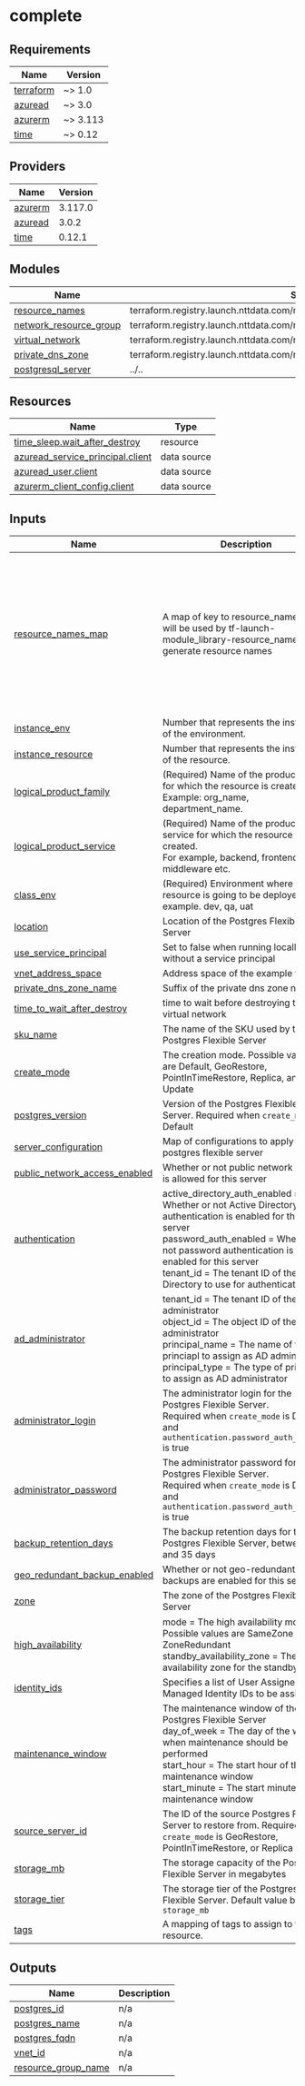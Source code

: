 # complete

<!-- BEGINNING OF PRE-COMMIT-TERRAFORM DOCS HOOK -->
## Requirements

| Name | Version |
|------|---------|
| <a name="requirement_terraform"></a> [terraform](#requirement\_terraform) | ~> 1.0 |
| <a name="requirement_azuread"></a> [azuread](#requirement\_azuread) | ~> 3.0 |
| <a name="requirement_azurerm"></a> [azurerm](#requirement\_azurerm) | ~> 3.113 |
| <a name="requirement_time"></a> [time](#requirement\_time) | ~> 0.12 |

## Providers

| Name | Version |
|------|---------|
| <a name="provider_azurerm"></a> [azurerm](#provider\_azurerm) | 3.117.0 |
| <a name="provider_azuread"></a> [azuread](#provider\_azuread) | 3.0.2 |
| <a name="provider_time"></a> [time](#provider\_time) | 0.12.1 |

## Modules

| Name | Source | Version |
|------|--------|---------|
| <a name="module_resource_names"></a> [resource\_names](#module\_resource\_names) | terraform.registry.launch.nttdata.com/module_library/resource_name/launch | ~> 2.0 |
| <a name="module_network_resource_group"></a> [network\_resource\_group](#module\_network\_resource\_group) | terraform.registry.launch.nttdata.com/module_primitive/resource_group/azurerm | ~> 1.0 |
| <a name="module_virtual_network"></a> [virtual\_network](#module\_virtual\_network) | terraform.registry.launch.nttdata.com/module_primitive/virtual_network/azurerm | ~> 3.0 |
| <a name="module_private_dns_zone"></a> [private\_dns\_zone](#module\_private\_dns\_zone) | terraform.registry.launch.nttdata.com/module_primitive/private_dns_zone/azurerm | ~> 1.0 |
| <a name="module_postgresql_server"></a> [postgresql\_server](#module\_postgresql\_server) | ../.. | n/a |

## Resources

| Name | Type |
|------|------|
| [time_sleep.wait_after_destroy](https://registry.terraform.io/providers/hashicorp/time/latest/docs/resources/sleep) | resource |
| [azuread_service_principal.client](https://registry.terraform.io/providers/hashicorp/azuread/latest/docs/data-sources/service_principal) | data source |
| [azuread_user.client](https://registry.terraform.io/providers/hashicorp/azuread/latest/docs/data-sources/user) | data source |
| [azurerm_client_config.client](https://registry.terraform.io/providers/hashicorp/azurerm/latest/docs/data-sources/client_config) | data source |

## Inputs

| Name | Description | Type | Default | Required |
|------|-------------|------|---------|:--------:|
| <a name="input_resource_names_map"></a> [resource\_names\_map](#input\_resource\_names\_map) | A map of key to resource\_name that will be used by tf-launch-module\_library-resource\_name to generate resource names | <pre>map(object({<br>    name       = string<br>    max_length = optional(number, 60)<br>  }))</pre> | <pre>{<br>  "postgresql_server": {<br>    "max_length": 60,<br>    "name": "psql"<br>  },<br>  "resource_group": {<br>    "max_length": 60,<br>    "name": "rg"<br>  },<br>  "virtual_network": {<br>    "max_length": 60,<br>    "name": "vnet"<br>  }<br>}</pre> | no |
| <a name="input_instance_env"></a> [instance\_env](#input\_instance\_env) | Number that represents the instance of the environment. | `number` | `0` | no |
| <a name="input_instance_resource"></a> [instance\_resource](#input\_instance\_resource) | Number that represents the instance of the resource. | `number` | `0` | no |
| <a name="input_logical_product_family"></a> [logical\_product\_family](#input\_logical\_product\_family) | (Required) Name of the product family for which the resource is created.<br>    Example: org\_name, department\_name. | `string` | `"launch"` | no |
| <a name="input_logical_product_service"></a> [logical\_product\_service](#input\_logical\_product\_service) | (Required) Name of the product service for which the resource is created.<br>    For example, backend, frontend, middleware etc. | `string` | `"database"` | no |
| <a name="input_class_env"></a> [class\_env](#input\_class\_env) | (Required) Environment where resource is going to be deployed. For example. dev, qa, uat | `string` | `"dev"` | no |
| <a name="input_location"></a> [location](#input\_location) | Location of the Postgres Flexible Server | `string` | `"eastus"` | no |
| <a name="input_use_service_principal"></a> [use\_service\_principal](#input\_use\_service\_principal) | Set to false when running locally without a service principal | `bool` | `true` | no |
| <a name="input_vnet_address_space"></a> [vnet\_address\_space](#input\_vnet\_address\_space) | Address space of the example vnet | `string` | `"10.0.200.0/24"` | no |
| <a name="input_private_dns_zone_name"></a> [private\_dns\_zone\_name](#input\_private\_dns\_zone\_name) | Suffix of the private dns zone name | `string` | `"launchdso.postgres.database.azure.com"` | no |
| <a name="input_time_to_wait_after_destroy"></a> [time\_to\_wait\_after\_destroy](#input\_time\_to\_wait\_after\_destroy) | time to wait before destroying the virtual network | `string` | `"30s"` | no |
| <a name="input_sku_name"></a> [sku\_name](#input\_sku\_name) | The name of the SKU used by this Postgres Flexible Server | `string` | `"B_Standard_B1ms"` | no |
| <a name="input_create_mode"></a> [create\_mode](#input\_create\_mode) | The creation mode. Possible values are Default, GeoRestore, PointInTimeRestore, Replica, and Update | `string` | `"Default"` | no |
| <a name="input_postgres_version"></a> [postgres\_version](#input\_postgres\_version) | Version of the Postgres Flexible Server. Required when `create_mode` is Default | `string` | `"16"` | no |
| <a name="input_server_configuration"></a> [server\_configuration](#input\_server\_configuration) | Map of configurations to apply to the postgres flexible server | `map(string)` | `{}` | no |
| <a name="input_public_network_access_enabled"></a> [public\_network\_access\_enabled](#input\_public\_network\_access\_enabled) | Whether or not public network access is allowed for this server | `bool` | `false` | no |
| <a name="input_authentication"></a> [authentication](#input\_authentication) | active\_directory\_auth\_enabled = Whether or not Active Directory authentication is enabled for this server<br>password\_auth\_enabled         = Whether or not password authentication is enabled for this server<br>tenant\_id                     = The tenant ID of the Active Directory to use for authentication | <pre>object({<br>    active_directory_auth_enabled = optional(bool)<br>    password_auth_enabled         = optional(bool)<br>    tenant_id                     = optional(string)<br>  })</pre> | `null` | no |
| <a name="input_ad_administrator"></a> [ad\_administrator](#input\_ad\_administrator) | tenant\_id      = The tenant ID of the AD administrator<br>object\_id      = The object ID of the AD administrator<br>principal\_name = The name of the princiapl to assign as AD administrator<br>principal\_type = The type of princiapl to assign as AD administrator | <pre>object({<br>    tenant_id      = string<br>    object_id      = string<br>    principal_name = string<br>    principal_type = string<br>  })</pre> | `null` | no |
| <a name="input_administrator_login"></a> [administrator\_login](#input\_administrator\_login) | The administrator login for the Postgres Flexible Server.<br>Required when `create_mode` is Default and `authentication.password_auth_enabled` is true | `string` | `null` | no |
| <a name="input_administrator_password"></a> [administrator\_password](#input\_administrator\_password) | The administrator password for the Postgres Flexible Server.<br>Required when `create_mode` is Default and `authentication.password_auth_enabled` is true | `string` | `null` | no |
| <a name="input_backup_retention_days"></a> [backup\_retention\_days](#input\_backup\_retention\_days) | The backup retention days for the Postgres Flexible Server, between 7 and 35 days | `number` | `7` | no |
| <a name="input_geo_redundant_backup_enabled"></a> [geo\_redundant\_backup\_enabled](#input\_geo\_redundant\_backup\_enabled) | Whether or not geo-redundant backups are enabled for this server | `bool` | `false` | no |
| <a name="input_zone"></a> [zone](#input\_zone) | The zone of the Postgres Flexible Server | `string` | `null` | no |
| <a name="input_high_availability"></a> [high\_availability](#input\_high\_availability) | mode                      = The high availability mode. Possible values are SameZone or ZoneRedundant<br>standby\_availability\_zone = The availability zone for the standby server | <pre>object({<br>    mode                      = string<br>    standby_availability_zone = optional(string)<br>  })</pre> | `null` | no |
| <a name="input_identity_ids"></a> [identity\_ids](#input\_identity\_ids) | Specifies a list of User Assigned Managed Identity IDs to be assigned | `list(string)` | `null` | no |
| <a name="input_maintenance_window"></a> [maintenance\_window](#input\_maintenance\_window) | The maintenance window of the Postgres Flexible Server<br>day\_of\_week = The day of the week when maintenance should be performed<br>start\_hour   = The start hour of the maintenance window<br>start\_minute = The start minute of the maintenance window | <pre>object({<br>    day_of_week  = optional(string, 0)<br>    start_hour   = optional(number, 0)<br>    start_minute = optional(number, 0)<br>  })</pre> | <pre>{<br>  "day_of_week": 0,<br>  "start_hour": 0,<br>  "start_minute": 0<br>}</pre> | no |
| <a name="input_source_server_id"></a> [source\_server\_id](#input\_source\_server\_id) | The ID of the source Postgres Flexible Server to restore from. Required when `create_mode` is GeoRestore, PointInTimeRestore, or Replica | `string` | `null` | no |
| <a name="input_storage_mb"></a> [storage\_mb](#input\_storage\_mb) | The storage capacity of the Postgres Flexible Server in megabytes | `number` | `32768` | no |
| <a name="input_storage_tier"></a> [storage\_tier](#input\_storage\_tier) | The storage tier of the Postgres Flexible Server. Default value based on `storage_mb` | `string` | `null` | no |
| <a name="input_tags"></a> [tags](#input\_tags) | A mapping of tags to assign to the resource. | `map(string)` | `{}` | no |

## Outputs

| Name | Description |
|------|-------------|
| <a name="output_postgres_id"></a> [postgres\_id](#output\_postgres\_id) | n/a |
| <a name="output_postgres_name"></a> [postgres\_name](#output\_postgres\_name) | n/a |
| <a name="output_postgres_fqdn"></a> [postgres\_fqdn](#output\_postgres\_fqdn) | n/a |
| <a name="output_vnet_id"></a> [vnet\_id](#output\_vnet\_id) | n/a |
| <a name="output_resource_group_name"></a> [resource\_group\_name](#output\_resource\_group\_name) | n/a |
<!-- END OF PRE-COMMIT-TERRAFORM DOCS HOOK -->

